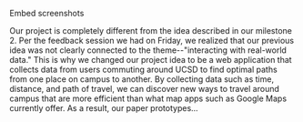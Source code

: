 Embed screenshots

Our project is completely different from the idea described in our 
milestone 2. Per the feedback session we had on Friday, we realized 
that our previous idea was not clearly connected to the 
theme--"interacting with real-world data." This is why we changed 
our project idea to be a web application that collects data from 
users commuting around UCSD to find optimal paths from one place 
on campus to another. By collecting data such as time, distance, 
and path of travel, we can discover new ways to travel around 
campus that are more efficient than what map apps such as Google 
Maps currently offer. As a result, our paper prototypes...
